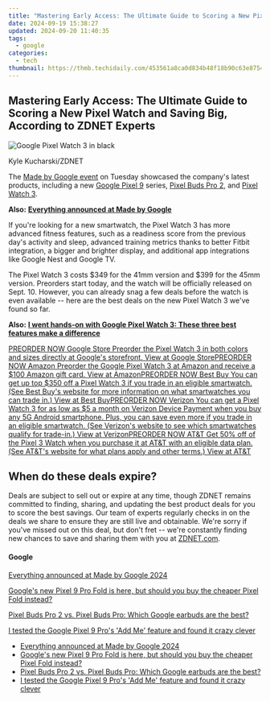 ```yaml
---
title: "Mastering Early Access: The Ultimate Guide to Scoring a New Pixel Watch and Saving Big, According to ZDNET Experts"
date: 2024-09-19 15:38:27
updated: 2024-09-20 11:40:35
tags:
  - google
categories:
  - tech
thumbnail: https://thmb.techidaily.com/453561a8ca0d834b48f18b90c63e8754b707ad468e25eb7e04a5333cdbe19d66.jpg
---
```


## Mastering Early Access: The Ultimate Guide to Scoring a New Pixel Watch and Saving Big, According to ZDNET Experts

![Google Pixel Watch 3 in black](https://www.zdnet.com/a/img/resize/fd00d013d97e404e2bbde6089268db72cd46c64f/2024/08/07/4065e935-6756-4ca6-a6ad-c54ca36bd504/google-pixel-watch-7.jpg?auto=webp&width=1280)

Kyle Kucharski/ZDNET

The [Made by Google event](https://www.zdnet.com/article/everything-to-expect-at-made-by-google-2024-pixel-9-pro-fold-gemini-watch-3-and-more/) on Tuesday showcased the company's latest products, including a new [Google Pixel 9](https://buy.geni.us/Proxy.ashx?TSID=368250&GR%5FURL=https%3A%2F%2Fwww.amazon.com%2FGoogle-Pixel-Unlocked-Smartphone-Advanced%2Fdp%2FB0D7HWJDQM%3Ftag%3Dzd-buy-button-20%26ascsubtag%3D%5F%5FCOM%5FCLICK%5FID%5F%5F%7C13bc314b-26e5-4c5f-8bca-f3e0f4282889%7Cdtp&dtb=1) series, [Pixel Buds Pro 2](https://shop-links.co/link/?url=https%3A%2F%2Fwww.bestbuy.com%2Fsite%2Fgoogle-pixel-buds-pro-2-wireless-earbuds-with-active-noise-cancellation-bluetooth-headphones-hazel%2F6589932.p%3FskuId%3D6589932&publisher_slug=itechdaily19598&exclusive=1), and [Pixel Watch 3](https://www.zdnet.com/article/i-went-hands-on-with-google-pixel-watch-3-these-three-best-features-make-a-difference/). 

**Also:** [**Everything announced at Made by Google**](https://www.zdnet.com/article/everything-to-expect-at-made-by-google-2024-pixel-9-pro-fold-gemini-watch-3-and-more/)

If you're looking for a new smartwatch, the Pixel Watch 3 has more advanced fitness features, such as a readiness score from the previous day's activity and sleep, advanced training metrics thanks to better Fitbit integration, a bigger and brighter display, and additional app integrations like Google Nest and Google TV. 

The Pixel Watch 3 costs $349 for the 41mm version and $399 for the 45mm version. Preorders start today, and the watch will be officially released on Sept. 10\. However, you can already snag a few deals before the watch is even available -- here are the best deals on the new Pixel Watch 3 we've found so far.

**Also:** [**I went hands-on with Google Pixel Watch 3: These three best features make a difference**](https://www.zdnet.com/article/i-went-hands-on-with-google-pixel-watch-3-these-three-best-features-make-a-difference/)

[PREORDER NOW Google Store Preorder the Pixel Watch 3 in both colors and sizes directly at Google's storefront. View at Google Store](https://www.anrdoezrs.net/links/9041660/type/dlg/sid/zd-%5F%5FCOM%5FCLICK%5FID%5F%5F-dtp/https://store.google.com/config/pixel%5Fwatch%5F3)[PREORDER NOW Amazon Preorder the Google Pixel Watch 3 at Amazon and receive a $100 Amazon gift card. View at Amazon](https://buy.geni.us/Proxy.ashx?TSID=368250&GR%5FURL=https%3A%2F%2Fwww.amazon.com%2FGoogle-Pixel-Watch-41mm-Smartwatch%2Fdp%2FB0D9138ZXM%2F%3Ftag%3Dzd-buy-button-20%26ascsubtag%3D%5F%5FCOM%5FCLICK%5FID%5F%5F%7C13bc314b-26e5-4c5f-8bca-f3e0f4282889%7Cdtp&dtb=1)[PREORDER NOW Best Buy You can get up top $350 off a Pixel Watch 3 if you trade in an eligible smartwatch. (See Best Buy's website for more information on what smartwatches you can trade in.) View at Best Buy](https://shop-links.co/link/?url=https%3A%2F%2Fwww.bestbuy.com%2Fsite%2Fgoogle-pixel-watch-3-45mm-smartwatch-with-hazel-band-lte-matte-hazel%2F6588315.p%3FskuId%3D6588315&publisher%5Fslug=zdnet&article%5Fname=how%20to%20preorder%20the%20new%20pixel%20watch%203%2C%20and%20the%20best%20deals%20so%20far&article%5Furl=https%3A%2F%2Fwww.zdnet.com%2Farticle%2Fhow-to-preorder-the-new-pixel-watch-3%2F&exclusive=1&u1=zd-%5F%5FCOM%5FCLICK%5FID%5F%5F-dtp)[PREORDER NOW Verizon You can get a Pixel Watch 3 for as low as $5 a month on Verizon Device Payment when you buy any 5G Android smartphone. Plus, you can save even more if you trade in an eligible smartwatch. (See Verizon's website to see which smartwatches qualify for trade-in.) View at Verizon](https://www.tkqlhce.com/click-9041660-15733793?url=https%3A%2F%2Fwww.verizon.com%2Fconnected-smartwatches%2Fgoogle-pixel-watch-3%2F&sid=zd-%5F%5FCOM%5FCLICK%5FID%5F%5F-dtp)[PREORDER NOW AT&T Get 50% off of the Pixel 3 Watch when you purchase it at AT&T with an eligible data plan. (See AT&T's website for what plans apply and other terms.) View at AT&T](https://www.anrdoezrs.net/click-9041660-15735584?url=https%3A%2F%2Fwww.att.com%2Fbuy%2Fwearables%2Fgoogle-pixel-watch-3-41mm.html&sid=zd-%5F%5FCOM%5FCLICK%5FID%5F%5F-dtp)

## When do these deals expire?

Deals are subject to sell out or expire at any time, though ZDNET remains committed to finding, sharing, and updating the best product deals for you to score the best savings. Our team of experts regularly checks in on the deals we share to ensure they are still live and obtainable. We're sorry if you've missed out on this deal, but don't fret -- we're constantly finding new chances to save and sharing them with you at [ZDNET.com](https://www.zdnet.com/). 

#### Google

[Everything announced at Made by Google 2024](https://www.zdnet.com/article/everything-announced-at-made-by-google-2024-pixel-9-pro-fold-gemini-watch-3-and-more/ "Everything announced at Made by Google 2024")

[Google's new Pixel 9 Pro Fold is here, but should you buy the cheaper Pixel Fold instead?](https://www.zdnet.com/article/google-pixel-9-pro-fold-vs-pixel-fold/ "Google's new Pixel 9 Pro Fold is here, but should you buy the cheaper Pixel Fold instead?")

[Pixel Buds Pro 2 vs. Pixel Buds Pro: Which Google earbuds are the best?](https://www.zdnet.com/article/pixel-buds-pro-2-vs-pixel-buds-pro-which-google-earbuds-are-the-best/ "Pixel Buds Pro 2 vs. Pixel Buds Pro: Which Google earbuds are the best?")

[I tested the Google Pixel 9 Pro's 'Add Me' feature and found it crazy clever](https://www.zdnet.com/article/the-google-pixel-9-pros-add-me-feature-is-an-ar-camera-tool-youll-actually-use/ "I tested the Google Pixel 9 Pro's 'Add Me' feature and found it crazy clever")

* [Everything announced at Made by Google 2024](https://www.zdnet.com/article/everything-announced-at-made-by-google-2024-pixel-9-pro-fold-gemini-watch-3-and-more/ "Everything announced at Made by Google 2024")
* [Google's new Pixel 9 Pro Fold is here, but should you buy the cheaper Pixel Fold instead?](https://www.zdnet.com/article/google-pixel-9-pro-fold-vs-pixel-fold/ "Google's new Pixel 9 Pro Fold is here, but should you buy the cheaper Pixel Fold instead?")
* [Pixel Buds Pro 2 vs. Pixel Buds Pro: Which Google earbuds are the best?](https://www.zdnet.com/article/pixel-buds-pro-2-vs-pixel-buds-pro-which-google-earbuds-are-the-best/ "Pixel Buds Pro 2 vs. Pixel Buds Pro: Which Google earbuds are the best?")
* [I tested the Google Pixel 9 Pro's 'Add Me' feature and found it crazy clever](https://www.zdnet.com/article/the-google-pixel-9-pros-add-me-feature-is-an-ar-camera-tool-youll-actually-use/ "I tested the Google Pixel 9 Pro's 'Add Me' feature and found it crazy clever")

<ins class="adsbygoogle"
     style="display:block"
     data-ad-format="autorelaxed"
     data-ad-client="ca-pub-7571918770474297"
     data-ad-slot="1223367746"></ins>



<ins class="adsbygoogle"
     style="display:block"
     data-ad-client="ca-pub-7571918770474297"
     data-ad-slot="8358498916"
     data-ad-format="auto"
     data-full-width-responsive="true"></ins>

